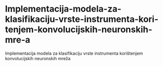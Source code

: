 # Implementacija-modela-za-klasifikaciju-vrste-instrumenta-kori-tenjem-konvolucijskih-neuronskih-mre-a
Implementacija modela za klasifikaciju vrste instrumenta korištenjem konvolucijskih neuronskih mreža
